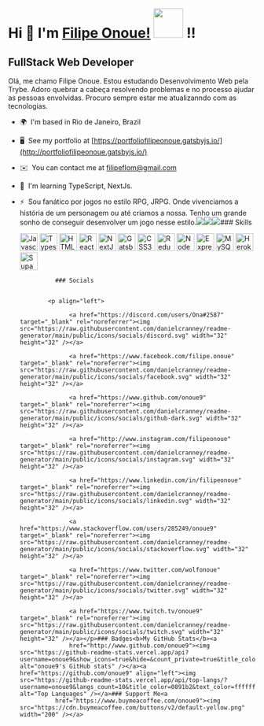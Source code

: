 Hi 👋 I'm [Filipe Onoue!](https://portfoliofilipeonoue.gatsbyjs.io/) <img src="https://i.gifer.com/origin/9b/9b7f5636e14079f70c84cd6ad99004b1_w200.webp" width="60px"> !!
=============================

FullStack Web Developer
-----------------------

Olá, me chamo Filipe Onoue. Estou estudando Desenvolvimento Web pela Trybe. Adoro quebrar a cabeça resolvendo problemas e no processo ajudar as pessoas envolvidas. Procuro sempre estar me atualizanndo com as tecnologias.

*   🌍  I'm based in Rio de Janeiro, Brazil
*   🖥️  See my portfolio at [https://portfoliofilipeonoue.gatsbyjs.io/](http://portfoliofilipeonoue.gatsbyjs.io/)
*   ✉️  You can contact me at [filipeflom@gmail.com](mailto:filipeflom@gmail.com)
*   🧠  I'm learning TypeScript, NextJs.
*   ⚡  Sou fanático por jogos no estilo RPG, JRPG. Onde vivenciamos a história de um personagem ou até criamos a nossa. Tenho um grande sonho de conseguir desenvolver um jogo nesse estilo.<a href="https://www.twitter.com/wolfonoue" target="_blank" rel="noreferrer"><img
                  src="https://img.shields.io/twitter/follow/wolfonoue?logo=twitter&style=for-the-badge&color=0891b2&labelColor=1c1917"
                /></a><a href="https://www.github.com/onoue9" target="_blank" rel="noreferrer"><img
                  src="https://img.shields.io/github/followers/onoue9?logo=github&style=for-the-badge&color=0891b2&labelColor=1c1917" /></a><a href="https://www.twitch.tv/onoue9" target="_blank" rel="noreferrer"><img
                  src="https://img.shields.io/twitch/status/onoue9?logo=twitchsx&style=for-the-badge&color=0891b2&labelColor=1c1917&label=TWITCH+STATUS" /></a>### Skills<p align="left">
                                <a href="https://developer.mozilla.org/en-US/docs/Web/JavaScript" target="_blank" rel="noreferrer"><img src="https://raw.githubusercontent.com/danielcranney/readme-generator/main/public/icons/skills/javascript-colored.svg" width="36" height="36" alt="Javascript" /></a>
                                <a href="https://www.typescriptlang.org/" target="_blank" rel="noreferrer"><img src="https://raw.githubusercontent.com/danielcranney/readme-generator/main/public/icons/skills/typescript-colored.svg" width="36" height="36" alt="Typescript" /></a>
                                <a href="https://developer.mozilla.org/en-US/docs/Glossary/HTML5" target="_blank" rel="noreferrer"><img src="https://raw.githubusercontent.com/danielcranney/readme-generator/main/public/icons/skills/html5-colored.svg" width="36" height="36" alt="HTML5" /></a>
                                <a href="https://reactjs.org/" target="_blank" rel="noreferrer"><img src="https://raw.githubusercontent.com/danielcranney/readme-generator/main/public/icons/skills/react-colored.svg" width="36" height="36" alt="React" /></a>
                                <a href="https://nextjs.org/docs" target="_blank" rel="noreferrer"><img src="https://raw.githubusercontent.com/danielcranney/readme-generator/main/public/icons/skills/nextjs-colored-dark.svg" width="36" height="36" alt="NextJs" /></a>
                                <a href="https://www.gatsbyjs.com/" target="_blank" rel="noreferrer"><img src="https://raw.githubusercontent.com/danielcranney/readme-generator/main/public/icons/skills/gatsby-colored.svg" width="36" height="36" alt="Gatsby" /></a>
                                <a href="https://www.w3.org/TR/CSS/#css" target="_blank" rel="noreferrer"><img src="https://raw.githubusercontent.com/danielcranney/readme-generator/main/public/icons/skills/css3-colored.svg" width="36" height="36" alt="CSS3" /></a>
                                <a href="https://redux.js.org/" target="_blank" rel="noreferrer"><img src="https://raw.githubusercontent.com/danielcranney/readme-generator/main/public/icons/skills/redux-colored.svg" width="36" height="36" alt="Redux" /></a>
                                <a href="https://nodejs.org/en/" target="_blank" rel="noreferrer"><img src="https://raw.githubusercontent.com/danielcranney/readme-generator/main/public/icons/skills/nodejs-colored.svg" width="36" height="36" alt="NodeJS" /></a>
                                <a href="https://expressjs.com/" target="_blank" rel="noreferrer"><img src="https://raw.githubusercontent.com/danielcranney/readme-generator/main/public/icons/skills/express-colored-dark.svg" width="36" height="36" alt="Express" /></a>
                                <a href="https://www.mysql.com/" target="_blank" rel="noreferrer"><img src="https://raw.githubusercontent.com/danielcranney/readme-generator/main/public/icons/skills/mysql-colored.svg" width="36" height="36" alt="MySQL" /></a>
                                <a href="https://www.heroku.com/" target="_blank" rel="noreferrer"><img src="https://raw.githubusercontent.com/danielcranney/readme-generator/main/public/icons/skills/heroku-colored.svg" width="36" height="36" alt="Heroku" /></a>
                                <a href="https://supabase.io/" target="_blank" rel="noreferrer"><img src="https://raw.githubusercontent.com/danielcranney/readme-generator/main/public/icons/skills/supabase-colored.svg" width="36" height="36" alt="Supabase" /></a>
                    </p>
                    
                  ### Socials
                  
                  
                <p align="left">
                          
                      <a href="https://discord.com/users/Ona#2587" target="_blank" rel="noreferrer"><img src="https://raw.githubusercontent.com/danielcranney/readme-generator/main/public/icons/socials/discord.svg" width="32" height="32" /></a>
                          
                      <a href="https://www.facebook.com/filipe.onoue" target="_blank" rel="noreferrer"><img src="https://raw.githubusercontent.com/danielcranney/readme-generator/main/public/icons/socials/facebook.svg" width="32" height="32" /></a>
                          
                      <a href="https://www.github.com/onoue9" target="_blank" rel="noreferrer"><img src="https://raw.githubusercontent.com/danielcranney/readme-generator/main/public/icons/socials/github-dark.svg" width="32" height="32" /></a>
                          
                      <a href="http://www.instagram.com/filipeonoue" target="_blank" rel="noreferrer"><img src="https://raw.githubusercontent.com/danielcranney/readme-generator/main/public/icons/socials/instagram.svg" width="32" height="32" /></a>
                          
                      <a href="https://www.linkedin.com/in/filipeonoue" target="_blank" rel="noreferrer"><img src="https://raw.githubusercontent.com/danielcranney/readme-generator/main/public/icons/socials/linkedin.svg" width="32" height="32" /></a>
                          
                      <a href="https://www.stackoverflow.com/users/285249/onoue9" target="_blank" rel="noreferrer"><img src="https://raw.githubusercontent.com/danielcranney/readme-generator/main/public/icons/socials/stackoverflow.svg" width="32" height="32" /></a>
                          
                      <a href="https://www.twitter.com/wolfonoue" target="_blank" rel="noreferrer"><img src="https://raw.githubusercontent.com/danielcranney/readme-generator/main/public/icons/socials/twitter.svg" width="32" height="32" /></a>
                          
                      <a href="https://www.twitch.tv/onoue9" target="_blank" rel="noreferrer"><img src="https://raw.githubusercontent.com/danielcranney/readme-generator/main/public/icons/socials/twitch.svg" width="32" height="32" /></a></p>### Badges<b>My GitHub Stats</b><a
                      href="http://www.github.com/onoue9"><img src="https://github-readme-stats.vercel.app/api?username=onoue9&show_icons=true&hide=&count_private=true&title_color=0891b2&text_color=ffffff&icon_color=0891b2&bg_color=1c1917&hide_border=true&show_icons=true" alt="onoue9's GitHub stats" /></a><a href="https://github.com/onoue9" align="left"><img src="https://github-readme-stats.vercel.app/api/top-langs/?username=onoue9&langs_count=10&title_color=0891b2&text_color=ffffff&icon_color=0891b2&bg_color=1c1917&hide_border=true&locale=en&custom_title=Top%20%Languages" alt="Top Languages" /></a>### Support Me<a
                  href="https://www.buymeacoffee.com/onoue9"><img src="https://cdn.buymeacoffee.com/buttons/v2/default-yellow.png" width="200" /></a>
